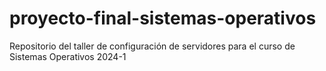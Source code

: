 # proyecto-final-sistemas-operativos
Repositorio del taller de configuración de servidores para el curso de Sistemas Operativos 2024-1
